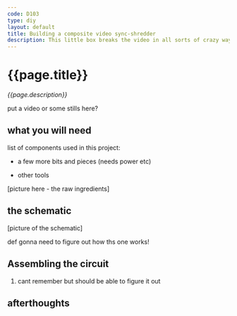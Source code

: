 ```yaml
---
code: D103
type: diy
layout: default
title: Building a composite video sync-shredder
description: This little box breaks the video in all sorts of crazy ways (i dont really understand)
---
```


# {{page.title}}
*{{page.description}}*

put a video or some stills here?

## what you will need

list of components used in this project:

- a few more bits and pieces (needs power etc)

- other tools

[picture here - the raw ingredients]

## the schematic

[picture of the schematic]

def gonna need to figure out how ths one works!

## Assembling the circuit

1. cant remember but should be able to figure it out

## afterthoughts
